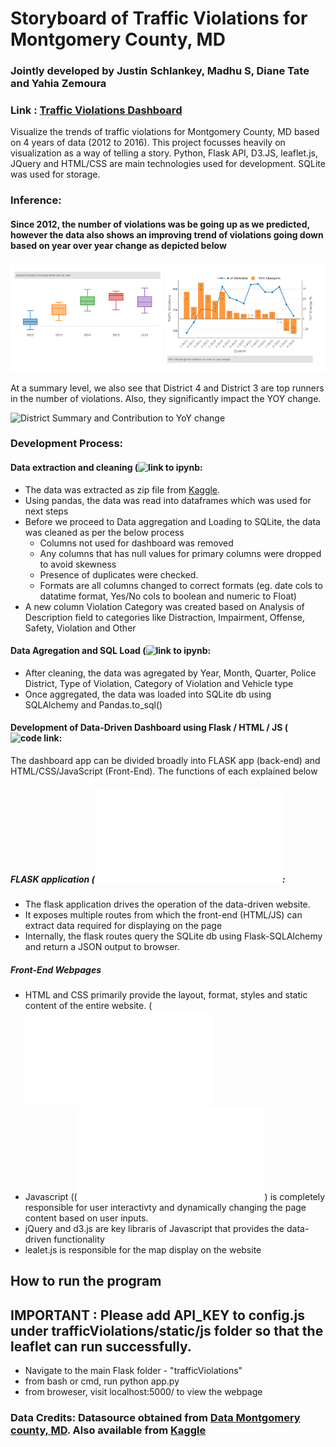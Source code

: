 # Storyboard of Traffic Violations for Montgomery County, MD
### Jointly developed by Justin Schlankey, Madhu S, Diane Tate and Yahia Zemoura 
### Link : [Traffic Violations Dashboard](https://traffic-violations-dashboard.herokuapp.com/)


Visualize the trends of traffic violations for Montgomery County, MD based on 4 years of data (2012 to 2016). This project focusses heavily on visualization as a way of telling a story. Python, Flask API, D3.JS, leaflet.js, JQuery and HTML/CSS are main technologies used for development. SQLite was used for storage.

### Inference: 

#### Since 2012, the number of violations was be going up as we predicted, however the data also shows an improving trend of violations going down based on year over year change as depicted below

![Trend Vs YoY change](outputImages/trend_vs_yoychange.png)

At a summary level, we also see that District 4 and District 3 are top runners in the number of violations. Also, they significantly impact the YOY change.

![District Summary and Contribution to YoY change](outputImages/district-wise_summary)


### Development Process:

#### Data extraction and cleaning (![link to ipynb](importDataToSQLite.ipynb): 
* The data was extracted as zip file from [Kaggle](https://www.kaggle.com/felix4guti/traffic-violations-in-usa). 
* Using pandas, the data was read into dataframes which was used for next steps
* Before we proceed to Data aggregation and Loading to SQLite, the data was cleaned as per the below process
	* Columns not used for dashboard was removed
	* Any columns that has null values for primary columns were dropped to avoid skewness
	* Presence of duplicates were checked. 
	* Formats are all columns changed to correct formats (eg. date cols to datatime format, Yes/No cols to boolean and numeric to Float)
* A new column Violation Category was created based on Analysis of Description field to categories like Distraction, Impairment, Offense, Safety, Violation and Other

#### Data Agregation and SQL Load (![link to ipynb](importDataToSQLite.ipynb):
* After cleaning, the data was agregated by Year, Month, Quarter, Police District, Type of Violation, Category of Violation and Vehicle type
* Once aggregated, the data was loaded into SQLite db using SQLAlchemy and Pandas.to_sql()

#### Development of Data-Driven Dashboard using Flask / HTML / JS (![code link](trafficViolations/):

The dashboard app can be divided broadly into FLASK app (back-end) and HTML/CSS/JavaScript (Front-End). The functions of each explained below

##### FLASK application (![code link](trafficViolations/app.py):
* The flask application drives the operation of the data-driven website.
* It exposes multiple routes from which the front-end (HTML/JS) can extract data required for displaying on the page
* Internally, the flask routes query the SQLite db using Flask-SQLAlchemy and return a JSON output to browser.

##### Front-End Webpages  
* HTML and CSS primarily provide the layout, format, styles and static content of the entire website. (![code link](trafficViolations/templates/index.html)
* Javascript ((![code link](trafficViolations/static/main.js)) is completely responsible for user interactivty and dynamically changing the page content based on user inputs.
* jQuery and d3.js are key libraris of Javascript that provides the data-driven functionality
* lealet.js is responsible for the map display on the website


## How to run the program

## IMPORTANT : Please add API_KEY to config.js under trafficViolations/static/js folder so that the leaflet can run successfully.

- Navigate to the main Flask folder - "trafficViolations"
- from bash or cmd, run python app.py
- from broweser, visit localhost:5000/ to view the webpage


### Data Credits: Datasource obtained from [Data Montgomery county, MD](https://data.montgomerycountymd.gov/Public-Safety/Traffic-Violations/4mse-ku6). Also available from [Kaggle](https://www.kaggle.com/felix4guti/traffic-violations-in-usa)
